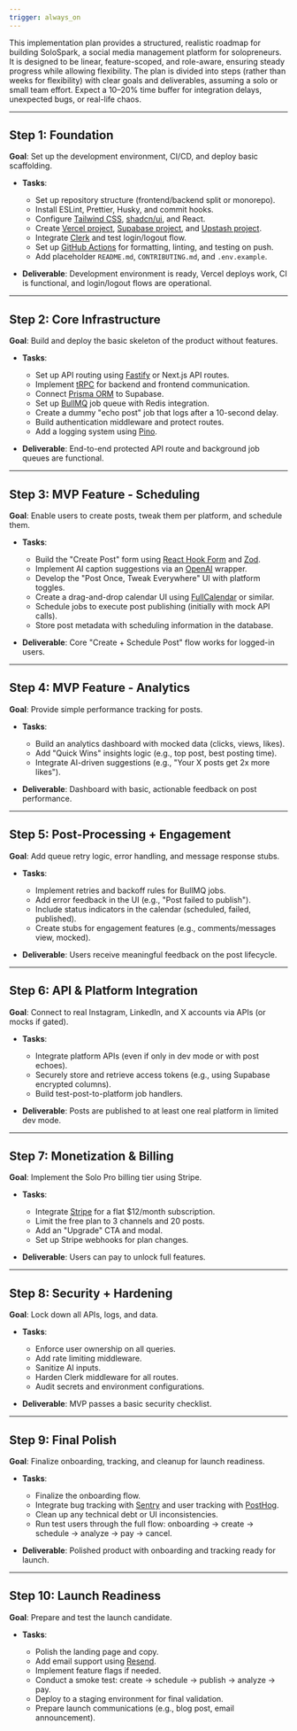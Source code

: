 ```yaml
---
trigger: always_on
---
```


This implementation plan provides a structured, realistic roadmap for building SoloSpark, a social media management platform for solopreneurs. It is designed to be linear, feature-scoped, and role-aware, ensuring steady progress while allowing flexibility. The plan is divided into steps (rather than weeks for flexibility) with clear goals and deliverables, assuming a solo or small team effort. Expect a 10–20% time buffer for integration delays, unexpected bugs, or real-life chaos.

---

## Step 1: Foundation

**Goal**: Set up the development environment, CI/CD, and deploy basic scaffolding.

* **Tasks**:

  * Set up repository structure (frontend/backend split or monorepo).
  * Install ESLint, Prettier, Husky, and commit hooks.
  * Configure [Tailwind CSS](https://tailwindcss.com/), [shadcn/ui](https://ui.shadcn.com/), and React.
  * Create [Vercel project](https://vercel.com/dashboard), [Supabase project](https://app.supabase.com/), and [Upstash project](https://upstash.com/).
  * Integrate [Clerk](https://dashboard.clerk.dev/) and test login/logout flow.
  * Set up [GitHub Actions](https://github.com/features/actions) for formatting, linting, and testing on push.
  * Add placeholder `README.md`, `CONTRIBUTING.md`, and `.env.example`.

* **Deliverable**: Development environment is ready, Vercel deploys work, CI is functional, and login/logout flows are operational.

---

## Step 2: Core Infrastructure

**Goal**: Build and deploy the basic skeleton of the product without features.

* **Tasks**:

  * Set up API routing using [Fastify](https://fastify.dev/) or Next.js API routes.
  * Implement [tRPC](https://trpc.io/) for backend and frontend communication.
  * Connect [Prisma ORM](https://www.prisma.io/) to Supabase.
  * Set up [BullMQ](https://bullmq.io/) job queue with Redis integration.
  * Create a dummy "echo post" job that logs after a 10-second delay.
  * Build authentication middleware and protect routes.
  * Add a logging system using [Pino](https://getpino.io/).

* **Deliverable**: End-to-end protected API route and background job queues are functional.

---

## Step 3: MVP Feature - Scheduling

**Goal**: Enable users to create posts, tweak them per platform, and schedule them.

* **Tasks**:

  * Build the "Create Post" form using [React Hook Form](https://react-hook-form.com/) and [Zod](https://zod.dev/).
  * Implement AI caption suggestions via an [OpenAI](https://platform.openai.com/) wrapper.
  * Develop the "Post Once, Tweak Everywhere" UI with platform toggles.
  * Create a drag-and-drop calendar UI using [FullCalendar](https://fullcalendar.io/) or similar.
  * Schedule jobs to execute post publishing (initially with mock API calls).
  * Store post metadata with scheduling information in the database.

* **Deliverable**: Core "Create + Schedule Post" flow works for logged-in users.

---

## Step 4: MVP Feature - Analytics

**Goal**: Provide simple performance tracking for posts.

* **Tasks**:

  * Build an analytics dashboard with mocked data (clicks, views, likes).
  * Add "Quick Wins" insights logic (e.g., top post, best posting time).
  * Integrate AI-driven suggestions (e.g., "Your X posts get 2x more likes").

* **Deliverable**: Dashboard with basic, actionable feedback on post performance.

---

## Step 5: Post-Processing + Engagement

**Goal**: Add queue retry logic, error handling, and message response stubs.

* **Tasks**:

  * Implement retries and backoff rules for BullMQ jobs.
  * Add error feedback in the UI (e.g., "Post failed to publish").
  * Include status indicators in the calendar (scheduled, failed, published).
  * Create stubs for engagement features (e.g., comments/messages view, mocked).

* **Deliverable**: Users receive meaningful feedback on the post lifecycle.

---

## Step 6: API & Platform Integration

**Goal**: Connect to real Instagram, LinkedIn, and X accounts via APIs (or mocks if gated).

* **Tasks**:

  * Integrate platform APIs (even if only in dev mode or with post echoes).
  * Securely store and retrieve access tokens (e.g., using Supabase encrypted columns).
  * Build test-post-to-platform job handlers.

* **Deliverable**: Posts are published to at least one real platform in limited dev mode.

---

## Step 7: Monetization & Billing

**Goal**: Implement the Solo Pro billing tier using Stripe.

* **Tasks**:

  * Integrate [Stripe](https://stripe.com/) for a flat \$12/month subscription.
  * Limit the free plan to 3 channels and 20 posts.
  * Add an "Upgrade" CTA and modal.
  * Set up Stripe webhooks for plan changes.

* **Deliverable**: Users can pay to unlock full features.

---

## Step 8: Security + Hardening

**Goal**: Lock down all APIs, logs, and data.

* **Tasks**:

  * Enforce user ownership on all queries.
  * Add rate limiting middleware.
  * Sanitize AI inputs.
  * Harden Clerk middleware for all routes.
  * Audit secrets and environment configurations.

* **Deliverable**: MVP passes a basic security checklist.

---

## Step 9: Final Polish

**Goal**: Finalize onboarding, tracking, and cleanup for launch readiness.

* **Tasks**:

  * Finalize the onboarding flow.
  * Integrate bug tracking with [Sentry](https://sentry.io/) and user tracking with [PostHog](https://posthog.com/).
  * Clean up any technical debt or UI inconsistencies.
  * Run test users through the full flow: onboarding → create → schedule → analyze → pay → cancel.

* **Deliverable**: Polished product with onboarding and tracking ready for launch.

---

## Step 10: Launch Readiness

**Goal**: Prepare and test the launch candidate.

* **Tasks**:

  * Polish the landing page and copy.
  * Add email support using [Resend](https://resend.com/).
  * Implement feature flags if needed.
  * Conduct a smoke test: create → schedule → publish → analyze → pay.
  * Deploy to a staging environment for final validation.
  * Prepare launch communications (e.g., blog post, email announcement).
